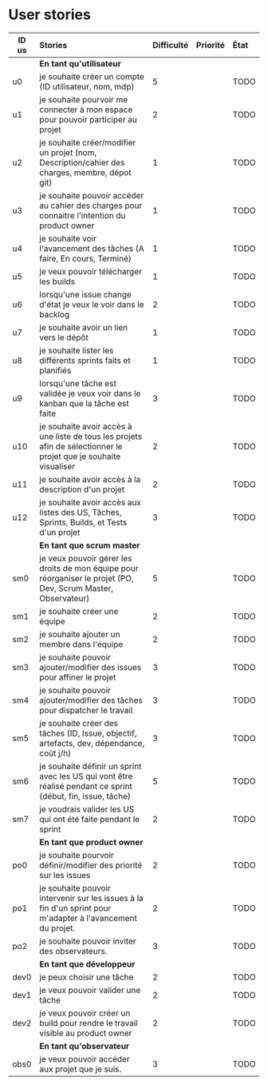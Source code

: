 # User stories

| ID us | Stories | Difficulté | Priorité | État |
|-------|:--------|:-----------|:---------|:-----|
|      | **En tant qu'utilisateur**              |
| u0   | je souhaite créer un compte (ID utilisateur, nom, mdp) |5 | |TODO|
| u1   | je souhaite pourvoir me connecter à mon espace pour pouvoir participer au projet | 2 | |TODO|
| u2   | je souhaite créer/modifier un projet (nom, Description/cahier des charges, membre, dépot git) | 1 | |TODO|
| u3   | je souhaite pouvoir accéder au cahier des charges pour connaitre l'intention du product owner | 1 | |TODO|
| u4   | je souhaite voir l'avancement des tâches (A faire, En cours, Terminé) | 1 | |TODO|
| u5   | je veux pouvoir télécharger les builds | 1 | |TODO|
| u6   | lorsqu'une issue change d'état je veux le voir dans le backlog | 2 | |TODO|
| u7   | je souhaite avoir un lien vers le dépôt | 1 | |TODO|
| u8   | je souhaite lister les différents sprints faits et planifiés | 1 | |TODO|
| u9   | lorsqu'une tâche est validée je veux voir dans le kanban que la tâche est faite | 3 | |TODO|
| u10  | je souhaite avoir accès à une liste de tous les projets afin de sélectionner le projet que je souhaite visualiser | 2 | | TODO |
| u11  | je souhaite avoir accès à la description d'un projet | 2 | | TODO |
| u12  | je souhaite avoir accès aux listes des US, Tâches, Sprints, Builds, et Tests d'un projet | 3 | | TODO |
|      | **En tant que scrum master**            |
| sm0  | je veux pouvoir gérer les droits de mon équipe pour réorganiser le projet (PO, Dev, Scrum Master, Observateur) | 5 | |TODO|
| sm1  | je souhaite créer une équipe  | 2 | |TODO|
| sm2  | je souhaite ajouter un membre dans l'équipe | 2 | |TODO|
| sm3  | je souhaite pouvoir ajouter/modifier des issues pour affiner le projet | 3 | |TODO|
| sm4  | je souhaite pouvoir ajouter/modifier des tâches pour dispatcher le travail | 3 | |TODO|
| sm5  | je souhaite créer des tâches (ID, Issue, objectif, artefacts, dev, dépendance, coût j/h) | 3 | |TODO|
| sm6  | je souhaite définir un sprint avec les US qui vont être réalisé pendant ce sprint (début, fin, issue, tâche) | 5 | |TODO|
| sm7  | je voudrais valider les US qui ont été faite pendant le sprint | 2 | |TODO|
|      | **En tant que product owner**           |
| po0  | je souhaite pourvoir définir/modifier des priorité sur les issues | 2 | |TODO|
| po1  | je souhaite pouvoir intervenir sur les issues à la fin d'un sprint pour m'adapter à l'avancement du projet. | 2 | |TODO|
| po2  | je souhaite pouvoir inviter des observateurs. | 3 | |TODO|
|      | **En tant que développeur**             |
| dev0 | je peux choisir une tâche | 2 | |TODO|
| dev1 | je veux pouvoir valider une tâche | 2 | |TODO|
| dev2 | je veux pouvoir créer un build pour rendre le travail visible au product owner | 2 | |TODO|
|      | **En tant qu'observateur**              |
| obs0 | je veux pouvoir accéder aux projet que je suis. | 3 | |TODO|
